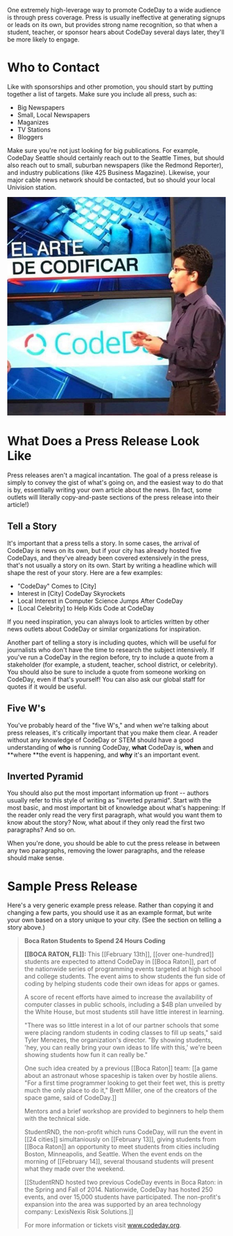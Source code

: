 One extremely high-leverage way to promote CodeDay to a wide audience is through press coverage. Press is usually ineffective at generating signups or leads on its own, but provides strong name recognition, so that when a student, teacher, or sponsor hears about CodeDay several days later, they'll be more likely to engage.

# Who to Contact

Like with sponsorships and other promotion, you should start by putting together a list of targets. Make sure you include all press, such as:

* Big Newspapers
* Small, Local Newspapers
* Maganizes
* TV Stations
* Bloggers

Make sure you're not just looking for big publications. For example, CodeDay Seattle should certainly reach out to the Seattle Times, but should also reach out to small, suburban newspapers \(like the Redmond Reporter\), and industry publications \(like 425 Business Magazine\). Likewise, your major cable news network should be contacted, but so should your local Univision station.

![](/assets/1*BO41NBRYuYxDMp3JoYAywA.jpeg)

# What Does a Press Release Look Like

Press releases aren't a magical incantation. The goal of a press release is simply to convey the gist of what's going on, and the easiest way to do that is by, essentially writing your own article about the news. \(In fact, some outlets will literally copy-and-paste sections of the press release into their article!\)

## Tell a Story

It's important that a press tells a story. In some cases, the arrival of CodeDay is news on its own, but if your city has already hosted five CodeDays, and they've already been covered extensively in the press, that's not usually a story on its own. Start by writing a headline which will shape the rest of your story. Here are a few examples:

* "CodeDay" Comes to \[City\]
* Interest in \[City\] CodeDay Skyrockets
* Local Interest in Computer Science Jumps After CodeDay
* \[Local Celebrity\] to Help Kids Code at CodeDay

If you need inspiration, you can always look to articles written by other news outlets about CodeDay or similar organizations for inspiration.

Another part of telling a story is including quotes, which will be useful for journalists who don't have the time to research the subject intensively. If you've run a CodeDay in the region before, try to include a quote from a stakeholder \(for example, a student, teacher, school district, or celebrity\). You should also be sure to include a quote from someone working on CodeDay, even if that's yourself! You can also ask our global staff for quotes if it would be useful.

## Five W's

You've probably heard of the "five W's," and when we're talking about press releases, it's critically important that you make them clear. A reader without any knowledge of CodeDay or STEM should have a good understanding of **who** is running CodeDay, **what** CodeDay is, **when** and **where **the event is happening, and **why** it's an important event.

## Inverted Pyramid

You should also put the most important information up front -- authors usually refer to this style of writing as "inverted pyramid". Start with the most basic, and most important bit of knowledge about what's happening: If the reader only read the very first paragraph, what would you want them to know about the story? Now, what about if they only read the first two paragraphs? And so on.

When you're done, you should be able to cut the press release in between any two paragraphs, removing the lower paragraphs, and the release should make sense.

# Sample Press Release

Here's a very generic example press release. Rather than copying it and changing a few parts, you should use it as an example format, but write your own based on a story unique to your city. \(See the section on telling a story above.\)

> **Boca Raton Students to Spend 24 Hours Coding**
> 
> **\[\[BOCA RATON, FL\]\]:** This \[\[February 13th\]\], \[\[over one-hundred\]\] students are expected to attend CodeDay in \[\[Boca Raton\]\], part of the nationwide series of programming events targeted at high school and college students. The event aims to show students the fun side of coding by helping students code their own ideas for apps or games.
> 
> A score of recent efforts have aimed to increase the availability of computer classes in public schools, including a $4B plan unveiled by the White House, but most students still have little interest in learning.
> 
> "There was so little interest in a lot of our partner schools that some were placing random students in coding classes to fill up seats," said Tyler Menezes, the organization's director. "By showing students, 'hey, you can really bring your own ideas to life with this,' we're been showing students how fun it can really be."
> 
> One such idea created by a previous \[\[Boca Raton\]\] team: \[\[a game about an astronaut whose spaceship is taken over by hostile aliens. "For a first time programmer looking to get their feet wet, this is pretty much the only place to do it," Brett Miller, one of the creators of the space game, said of CodeDay.\]\]
> 
> Mentors and a brief workshop are provided to beginners to help them with the technical side.
> 
> StudentRND, the non-profit which runs CodeDay, will run the event in \[\[24 cities\]\] simultaniously on \[\[February 13\]\], giving students from \[\[Boca Raton\]\] an opportunity to meet students from cities including Boston, Minneapolis, and Seattle. When the event ends on the morning of \[\[February 14\]\], several thousand students will present what they made over the weekend.
> 
> \[\[StudentRND hosted two previous CodeDay events in Boca Raton: in the Spring and Fall of 2014. Nationwide, CodeDay has hosted 250 events, and over 15,000 students have participated. The non-profit's expansion into the area was supported by an area technology company: LexisNexis Risk Solutions.\]\]
> 
> For more information or tickets visit www.codeday.org.

